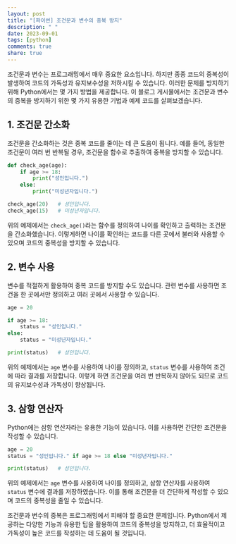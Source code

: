 ```yaml
---
layout: post
title: "[파이썬] 조건문과 변수의 중복 방지"
description: " "
date: 2023-09-01
tags: [python]
comments: true
share: true
---
```


조건문과 변수는 프로그래밍에서 매우 중요한 요소입니다. 하지만 종종 코드의 중복성이 발생하여 코드의 가독성과 유지보수성을 저하시킬 수 있습니다. 이러한 문제를 방지하기 위해 Python에서는 몇 가지 방법을 제공합니다. 이 블로그 게시물에서는 조건문과 변수의 중복을 방지하기 위한 몇 가지 유용한 기법과 예제 코드를 살펴보겠습니다.

## 1. 조건문 간소화

조건문을 간소화하는 것은 중복 코드를 줄이는 데 큰 도움이 됩니다. 예를 들어, 동일한 조건문이 여러 번 반복될 경우, 조건문을 함수로 추출하여 중복을 방지할 수 있습니다.

```python
def check_age(age):
    if age >= 18:
        print("성인입니다.")
    else:
        print("미성년자입니다.")

check_age(20)   # 성인입니다.
check_age(15)   # 미성년자입니다.
```

위의 예제에서는 `check_age()`라는 함수를 정의하여 나이를 확인하고 출력하는 조건문을 간소화했습니다. 이렇게하면 나이를 확인하는 코드를 다른 곳에서 불러와 사용할 수 있으며 코드의 중복성을 방지할 수 있습니다.

## 2. 변수 사용

변수를 적절하게 활용하여 중복 코드를 방지할 수도 있습니다. 관련 변수를 사용하면 조건을 한 곳에서만 정의하고 여러 곳에서 사용할 수 있습니다.

```python
age = 20

if age >= 18:
    status = "성인입니다."
else:
    status = "미성년자입니다."

print(status)   # 성인입니다.
```

위의 예제에서는 `age` 변수를 사용하여 나이를 정의하고, `status` 변수를 사용하여 조건에 따라 결과를 저장합니다. 이렇게 하면 조건문을 여러 번 반복하지 않아도 되므로 코드의 유지보수성과 가독성이 향상됩니다.

## 3. 삼항 연산자

Python에는 삼항 연산자라는 유용한 기능이 있습니다. 이를 사용하면 간단한 조건문을 작성할 수 있습니다.

```python
age = 20
status = "성인입니다." if age >= 18 else "미성년자입니다."

print(status)   # 성인입니다.
```

위의 예제에서는 `age` 변수를 사용하여 나이를 정의하고, 삼항 연산자를 사용하여 `status` 변수에 결과를 저장하였습니다. 이를 통해 조건문을 더 간단하게 작성할 수 있으며 코드의 중복성을 줄일 수 있습니다.

조건문과 변수의 중복은 프로그래밍에서 피해야 할 중요한 문제입니다. Python에서 제공하는 다양한 기능과 유용한 팁을 활용하여 코드의 중복성을 방지하고, 더 효율적이고 가독성이 높은 코드를 작성하는 데 도움이 될 것입니다.